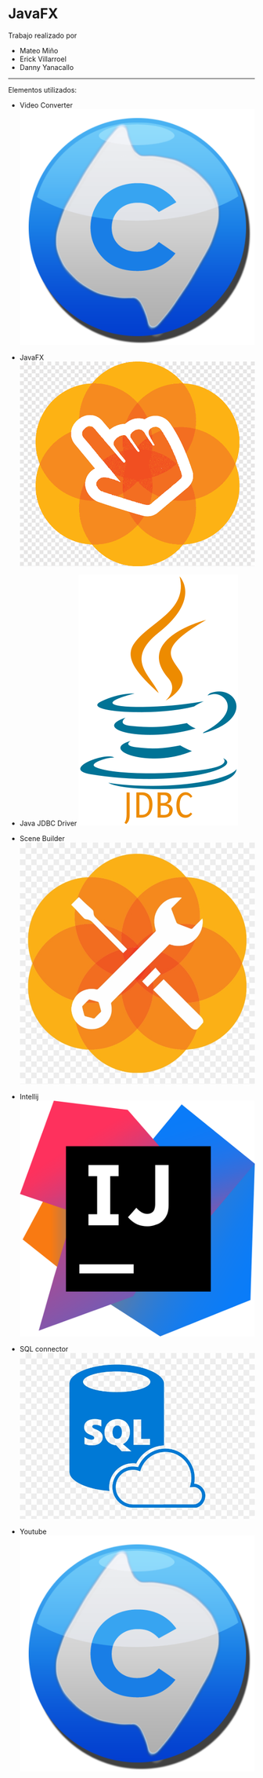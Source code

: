 # JavaFX
Trabajo realizado por
* Mateo Miño
* Erick Villarroel
* Danny Yanacallo
-----------------------------------
Elementos utilizados:


* Video Converter
![](Readme-Imagenes/videoconverter.png)

* JavaFX
![](Readme-Imagenes/JavaFX.png)

* Java JDBC Driver
![](Readme-Imagenes/jdbc.png)

* Scene Builder
![](Readme-Imagenes/Scene.png)

* Intellij
![](Readme-Imagenes/IDEA.png)

* SQL connector
![](Readme-Imagenes/SQL.png)

* Youtube
![](Readme-Imagenes/videoconverter.png)
